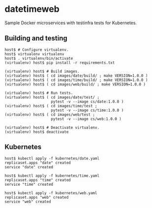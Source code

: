 # datetimeweb

Sample Docker microservices with testinfra tests for Kubernetes.


## Building and testing

    host$ # Configure virtualenv.
    host$ virtualenv virtualenv
    host$ . virtualenv/bin/activate
    (virtualenv) host$ pip install -r requirements.txt

    (virtualenv) host$ # Build images.
    (virtualenv) host$ ( cd images/date/build/ ; make VERSION=1.0.0 )
    (virtualenv) host$ ( cd images/time/build/ ; make VERSION=1.0.0 )
    (virtualenv) host$ ( cd images/web/build/ ; make VERSION=1.0.0 )

    (virtualenv) host$ # Run tests.
    (virtualenv) host$ ( cd images/date/test/ ;
                         pytest -v --image cs/date:1.0.0 )
    (virtualenv) host$ ( cd images/time/test ;
                         pytest -v --image cs/time:1.0.0 )
    (virtualenv) host$ ( cd images/web/test ;
                         pytest -v --image cs/web:1.0.0 )

    (virtualenv) host$ # Deactivate virtualenv.
    (virtualenv) host$ deactivate


## Kubernetes

    host$ kubectl apply -f kubernetes/date.yaml
    replicaset.apps "date" created
    service "date" created

    host$ kubectl apply -f kubernetes/time.yaml
    replicaset.apps "time" created
    service "time" created

    host$ kubectl apply -f kubernetes/web.yaml
    replicaset.apps "web" created
    service "web" created
